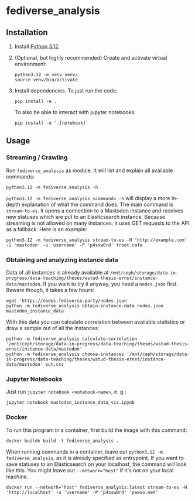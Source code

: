 # fediverse_analysis

## Installation

1. Install [Python 3.12](https://python.org/downloads/).
2. (Optional, but highly recommended) Create and activate virtual environment:
    ```shell
    python3.12 -m venv venv/
    source venv/bin/activate
    ```
3. Install dependencies. To just run the code:
    ```shell
    pip install -e .
    ```

    To also be able to interact with jupyter notebooks:
    ```shell
    pip install -e '.[notebook]'
    ```


## Usage

### Streaming / Crawling
Run `fediverse_analysis` as module. It will list and explain all available commands:
```shell
python3.12 -m fediverse_analysis -h
```

`python3.12 -m fediverse_analysis <command> -h` will display a more in-depth explanation of what the command does. The main command is `stream-to-es`. It opens a connection to a Mastodon instance and receives new statuses which are put to an Elasticsearch instance. Because streaming is not allowed on many instances, it uses GET requests to the API as a fallback. Here is an example:
```shell
python3.12 -m fediverse_analysis stream-to-es -H 'http://example.com' -i 'mastodon' -u 'username' -P 'p4ssw0rd' troet.cafe
```

### Obtaining and analyzing instance data
Data of all instances is already available at `/mnt/ceph/storage/data-in-progress/data-teaching/theses/wstud-thesis-ernst/instance-data/mastodon`. If you want to try it anyway, you need a `nodes.json` first. Beware though, it takes a few hours:
```shell
wget 'https://nodes.fediverse.party/nodes.json'
python -m fediverse_analysis obtain-instance-data nodes.json mastodon_instance_data
```
With this data you can calculate correlation between available statistics or draw a sample out of all the instances:
```shell
python -m fediverse_analysis calculate-correlation '/mnt/ceph/storage/data-in-progress/data-teaching/theses/wstud-thesis-ernst/instance-data/mastodon'
python -m fediverse_analysis choose-instances '/mnt/ceph/storage/data-in-progress/data-teaching/theses/wstud-thesis-ernst/instance-data/mastodon' out.csv
```


### Jupyter Notebooks
Just run `jupyter notebook <notebook-name>`, e. g.:
```shell
jupyter notebook mastodon_instance_data_vis.ipynb
```


### Docker
To run this program in a container, first build the image with this command:
```shell
docker buildx build -t fediverse_analysis .
```

When running commands in a container, leave out `python3.12 -m fediverse_analysis`, as it is already specified as entrypoint. If you want to save statuses to an Elasticsearch on your localhost, the command will look like this. You might leave out `--network="host"` if it's not on your local machine.
```shell
docker run --network="host" fediverse_analysis:latest stream-to-es -H 'http://localhost' -u 'username' -P 'p4ssw0rd' 'pawoo.net'
```
